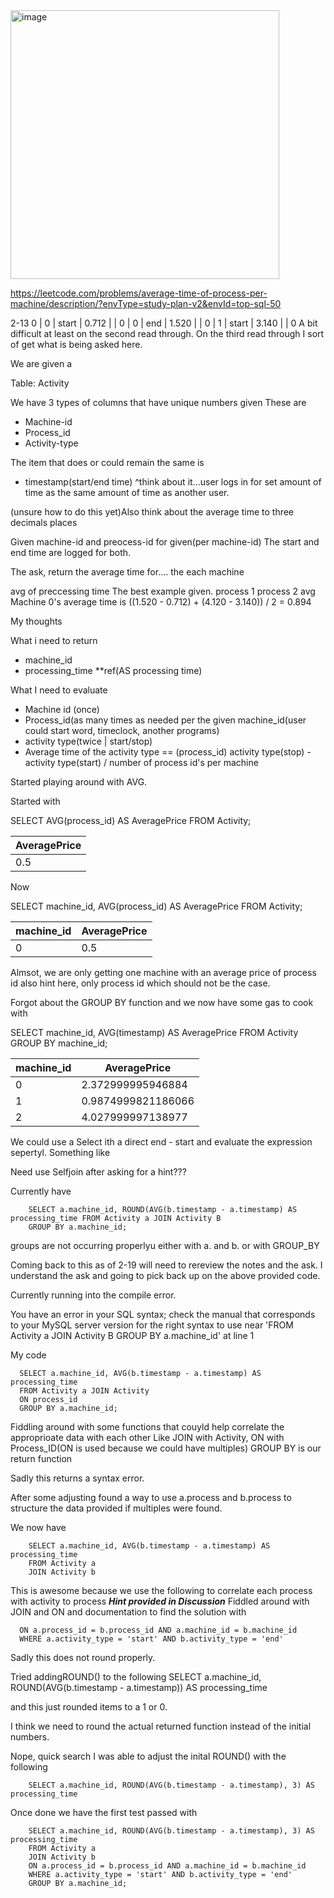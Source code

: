 
<img width="430" alt="image" src="https://github.com/user-attachments/assets/d88025ff-79d5-426d-91e7-2506e7b66ac3" />



https://leetcode.com/problems/average-time-of-process-per-machine/description/?envType=study-plan-v2&envId=top-sql-50

2-13 0          | 0          | start         | 0.712     |
| 0          | 0          | end           | 1.520     |
| 0          | 1          | start         | 3.140     |
| 0
A bit difficult at least on the second read through. On the third read through I sort of get what is being asked here.

We are given a 

Table: Activity

We have 3 types of columns that have unique numbers given 
These are 
- Machine-id
- Process_id
- Activity-type

The item that does or could remain the same is 
- timestamp(start/end time)
^think about it...user logs in for set amount of time as the same amount of time as another user.

(unsure how to do this yet)Also  think about the average time to three decimals places

Given machine-id and preocess-id for given(per machine-id)
The start and end time are logged for both.

The ask, return the average time for....
the each machine

avg of preccessing time
The best example given.		process 1		process 2 	avg
Machine 0's average time is ((1.520 - 0.712) + (4.120 - 3.140)) / 2 = 0.894

My thoughts

What  i need to return
- machine_id
- processing_time **ref(AS processing time)

What I need to evaluate
- Machine id (once)
- Process_id(as many times as needed per the given machine_id(user could start word, timeclock, another programs)
- activity type(twice | start/stop)
- Average time of the activity type == (process_id) activity type(stop) - activity type(start) / number of process id's per machine

Started playing around with AVG.

Started with 

SELECT AVG(process_id) AS AveragePrice FROM Activity;

| AveragePrice |
| ------------ |
| 0.5          |


Now 

SELECT machine_id, AVG(process_id) AS AveragePrice FROM Activity;


| machine_id | AveragePrice |
| ---------- | ------------ |
| 0          | 0.5          |

Almsot, we are only getting one machine with an average price of process id
also hint here, only process id which should not be the case.


Forgot about the GROUP BY function and we now have some gas to cook with 

SELECT machine_id, AVG(timestamp) AS AveragePrice FROM Activity
GROUP BY machine_id;


| machine_id | AveragePrice       |
| ---------- | ------------------ |
| 0          | 2.372999995946884  |
| 1          | 0.9874999821186066 |
| 2          | 4.027999997138977  |


We could use a Select ith a direct end - start and evaluate the expression sepertyl. 
Something like


Need use Selfjoin after asking for a hint???


Currently have 
        
        SELECT a.machine_id, ROUND(AVG(b.timestamp - a.timestamp) AS processing_time FROM Activity a JOIN Activity B
        GROUP BY a.machine_id;


groups are not occurring properlyu either with a. and b. or with GROUP_BY

Coming back to this as of 2-19 will need to rereview the notes and the ask. 
I understand the ask and going to pick back up on the above provided code.

Currently running into the compile error. 

You have an error in your SQL syntax; check the manual that corresponds to your MySQL server version for the right syntax to use near 'FROM Activity a JOIN Activity B
GROUP BY a.machine_id' at line 1

My code 

      SELECT a.machine_id, AVG(b.timestamp - a.timestamp) AS processing_time 
      FROM Activity a JOIN Activity 
      ON process_id
      GROUP BY a.machine_id;

Fiddling around with some functions that couyld help correlate the approprioate data with each other
Like JOIN with Activity, ON with Process_ID(ON is used because we could have multiples)
GROUP BY is our return function


Sadly this returns a syntax error.

After some adjusting found a way to use a.process and b.process to structure the data provided if multiples were found.

We now have 


        SELECT a.machine_id, AVG(b.timestamp - a.timestamp) AS processing_time 
        FROM Activity a 
        JOIN Activity b 




This is awesome because we use the following to correlate each process with activity to process
***Hint provided in Discussion***
Fiddled around with JOIN and ON and documentation to find the solution with 

      ON a.process_id = b.process_id AND a.machine_id = b.machine_id
      WHERE a.activity_type = 'start' AND b.activity_type = 'end' 


Sadly this does not round properly.

Tried addingROUND() to the following 
SELECT a.machine_id, ROUND(AVG(b.timestamp - a.timestamp)) AS processing_time 

and this just rounded items to a 1 or 0.

I think we need to round the actual returned function instead of the initial numbers. 

Nope, quick search I was able to adjust the inital ROUND() with the following 

        SELECT a.machine_id, ROUND(AVG(b.timestamp - a.timestamp), 3) AS processing_time 


Once done we have the first test passed with 
        
        SELECT a.machine_id, ROUND(AVG(b.timestamp - a.timestamp), 3) AS processing_time 
        FROM Activity a 
        JOIN Activity b 
        ON a.process_id = b.process_id AND a.machine_id = b.machine_id
        WHERE a.activity_type = 'start' AND b.activity_type = 'end' 
        GROUP BY a.machine_id;




